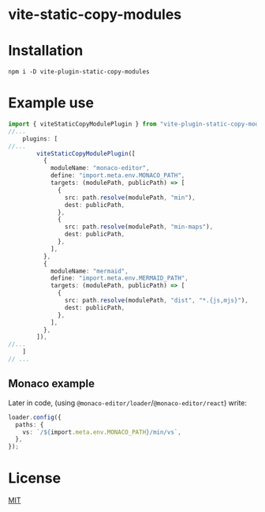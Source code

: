 # vite-static-copy-modules


# Installation

`npm i -D vite-plugin-static-copy-modules`

# Example use

```typescript
import { viteStaticCopyModulePlugin } from "vite-plugin-static-copy-modules";
//...
    plugins: [
//...
        viteStaticCopyModulePlugin([
          {
            moduleName: "monaco-editor",
            define: "import.meta.env.MONACO_PATH",
            targets: (modulePath, publicPath) => [
              {
                src: path.resolve(modulePath, "min"),
                dest: publicPath,
              },
              {
                src: path.resolve(modulePath, "min-maps"),
                dest: publicPath,
              },
            ],
          },
          {
            moduleName: "mermaid",
            define: "import.meta.env.MERMAID_PATH",
            targets: (modulePath, publicPath) => [
              {
                src: path.resolve(modulePath, "dist", "*.{js,mjs}"),
                dest: publicPath,
              },
            ],
          },
        ]),
//...
    ]
// ...
```

## Monaco example
Later in code, (using `@monaco-editor/loader`/`@monaco-editor/react`) write:
```typescript
loader.config({
  paths: {
    vs: `/${import.meta.env.MONACO_PATH}/min/vs`,
  },
});
```

# License
[MIT](./LICENSE)